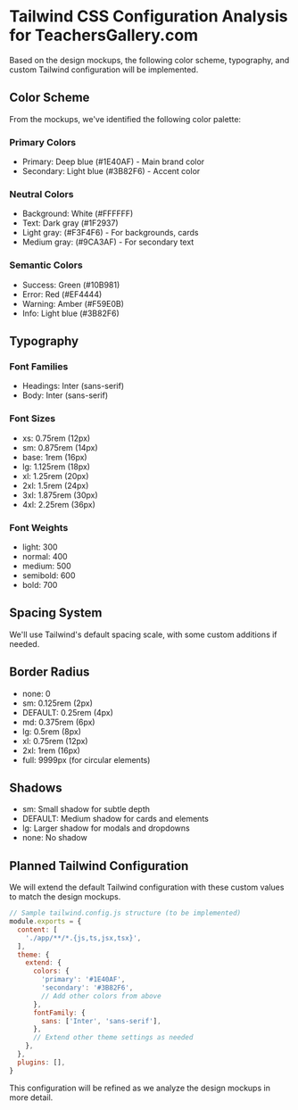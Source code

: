 # Tailwind CSS Configuration Analysis for TeachersGallery.com

Based on the design mockups, the following color scheme, typography, and custom Tailwind configuration will be implemented.

## Color Scheme

From the mockups, we've identified the following color palette:

### Primary Colors
- Primary: Deep blue (#1E40AF) - Main brand color
- Secondary: Light blue (#3B82F6) - Accent color

### Neutral Colors
- Background: White (#FFFFFF)
- Text: Dark gray (#1F2937)
- Light gray: (#F3F4F6) - For backgrounds, cards
- Medium gray: (#9CA3AF) - For secondary text

### Semantic Colors
- Success: Green (#10B981)
- Error: Red (#EF4444)
- Warning: Amber (#F59E0B)
- Info: Light blue (#3B82F6)

## Typography

### Font Families
- Headings: Inter (sans-serif)
- Body: Inter (sans-serif)

### Font Sizes
- xs: 0.75rem (12px)
- sm: 0.875rem (14px)
- base: 1rem (16px)
- lg: 1.125rem (18px)
- xl: 1.25rem (20px)
- 2xl: 1.5rem (24px)
- 3xl: 1.875rem (30px)
- 4xl: 2.25rem (36px)

### Font Weights
- light: 300
- normal: 400
- medium: 500
- semibold: 600
- bold: 700

## Spacing System
We'll use Tailwind's default spacing scale, with some custom additions if needed.

## Border Radius
- none: 0
- sm: 0.125rem (2px)
- DEFAULT: 0.25rem (4px)
- md: 0.375rem (6px)
- lg: 0.5rem (8px)
- xl: 0.75rem (12px)
- 2xl: 1rem (16px)
- full: 9999px (for circular elements)

## Shadows
- sm: Small shadow for subtle depth
- DEFAULT: Medium shadow for cards and elements
- lg: Larger shadow for modals and dropdowns
- none: No shadow

## Planned Tailwind Configuration
We will extend the default Tailwind configuration with these custom values to match the design mockups.

```javascript
// Sample tailwind.config.js structure (to be implemented)
module.exports = {
  content: [
    './app/**/*.{js,ts,jsx,tsx}',
  ],
  theme: {
    extend: {
      colors: {
        'primary': '#1E40AF',
        'secondary': '#3B82F6',
        // Add other colors from above
      },
      fontFamily: {
        sans: ['Inter', 'sans-serif'],
      },
      // Extend other theme settings as needed
    },
  },
  plugins: [],
}
```

This configuration will be refined as we analyze the design mockups in more detail. 